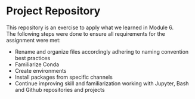 # Project Repository  
This repository is an exercise to apply what we learned in Module 6.  
The following steps were done to ensure all requirements for the assignment were met:  

* Rename and organize files accordingly adhering to naming convention best practices
* Familiarize Conda
* Create environments
* Install packages from specific channels
* Continue improving skill and familiarization working with Jupyter, Bash and Github repositories and projects